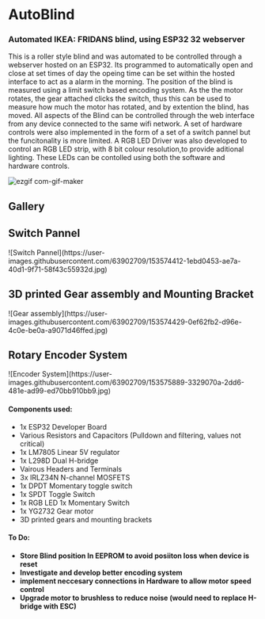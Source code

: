 <h1>AutoBlind</h1>

<h3>Automated IKEA: FRIDANS blind, using ESP32 32 webserver</h3>
<p>This is a roller style blind and was automated to be controlled through a webserver hosted on an ESP32. Its programmed to automatically open and close at set times of day the opeing time can be set within the hosted interface to act as a alarm in the morning. The position of the blind is measured using a limit switch based  encoding system. As the the motor rotates, the gear attached clicks the switch, thus this can be used to measure how much the motor has rotated, and by extention the blind, has moved. All aspects of the Blind can be controlled through the web interface from any device connected to the same wifi network. A set of hardware controls were also implemented in the form of a set of a switch pannel but the funcitonality is more limited. A RGB LED Driver was also developed to control an RGB LED strip, with 8 bit colour resolution,to provide aditional lighting. These LEDs can be contolled using both the software and hardware controls.</p>

![ezgif com-gif-maker](https://user-images.githubusercontent.com/63902709/153567206-497ebd32-34aa-4b36-82b5-bed5925055f1.gif)

  
 <h2>Gallery<h2>
  <h2>Switch Pannel</h2>
![Switch Pannel](https://user-images.githubusercontent.com/63902709/153574412-1ebd0453-ae7a-40d1-9f71-58f43c55932d.jpg)
  <h2>3D printed Gear assembly and Mounting Bracket</h2>
![Gear assembly](https://user-images.githubusercontent.com/63902709/153574429-0ef62fb2-d96e-4c0e-be0a-a9071d46ffed.jpg)
 <h2>Rotary Encoder System</h2>
  ![Encoder System](https://user-images.githubusercontent.com/63902709/153575889-3329070a-2dd6-481e-ad99-ed70bb910bb9.jpg)
  
  
  <h4>Components used:</h4>
<ul>
<li>1x ESP32 Developer Board
<li>Various Resistors and Capacitors (Pulldown and filtering, values not critical)
<li>1x LM7805 Linear 5V regulator
<li>1x L298D Dual H-bridge
<li>Vairous Headers and Terminals
<li>3x IRLZ34N N-channel MOSFETS
<li>1x DPDT Momentary toggle switch
<li>1x SPDT Toggle Switch
<li>1x RGB LED 
<l>1x Momentary Switch
<li>1x YG2732 Gear motor
 <li>3D printed gears and mounting brackets
</ul>
 
  
 <h4>To Do:<h4>
  <ul>
  <li>Store Blind position In EEPROM to avoid posiiton loss when device is reset 
    <li>Investigate and develop better encoding system
      <li> implement neccesary connections in Hardware to allow motor speed control
        <li> Upgrade motor to brushless to reduce noise (would need to replace H-bridge with ESC)
  </ul>
  
  

